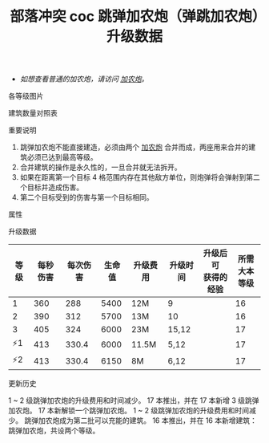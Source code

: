 ﻿---
title: "部落冲突 coc 跳弹加农炮（弹跳加农炮）升级数据"
navTitle: "跳弹加农炮"
shownTitle: "跳弹加农炮（弹跳加农炮）"
description: "建筑工人凭借他的奇妙想法发明了一种威力巨大的炮弹，这种炮弹会弹射击中第二个目标。"
module: upgrade-home
imgFolder: home_buildings/0313
wiki: https://clashofclans.fandom.com/wiki/Ricochet_Cannon
canonical: /upgrade/0313-Ricochet-Cannon
---

- *如想查看普通的加农炮，请访问 [加农炮](/upgrade/0301-Cannon)。*

<UnitInfo :folder="$frontmatter.imgFolder" imgSrc="Ricochet_Cannon3.png" :imgAlt="$frontmatter.navTitle" :description="$frontmatter.description" :isSmallImg="true" />

<SmallTitle>各等级图片</SmallTitle>

<Panel>
    <UnitImgGroup :folder="$frontmatter.imgFolder">
        <UnitImg imgTitle="建造中" imgSrc="Ricochet_Cannon_Ruin.png" />
        <UnitImg imgTitle="1 级" imgSrc="Ricochet_Cannon1.png" />
        <UnitImg imgTitle="2 级" imgSrc="Ricochet_Cannon2.png" />
        <UnitImg imgTitle="3 级" imgSrc="Ricochet_Cannon3.png" />
    </UnitImgGroup>
</Panel>

<SmallTitle>建筑数量对照表</SmallTitle>

<BuildingNum>
    <BuildingNumRow title="大本等级" num="1 - 15, 16, 17" />
    <BuildingNumRow title="建筑数量" num="     0,  2,  3" />
</BuildingNum>

<SmallTitle>重要说明</SmallTitle>

1. 跳弹加农炮不能直接建造，必须由两个 [加农炮](/upgrade/0301-Cannon) 合并而成，两座用来合并的建筑必须已达到最高等级。
2. 合并建筑的操作是永久性的，一旦合并就无法拆开。
3. 如果在距离第一个目标 4 格范围内存在其他敌方单位，则炮弹将会弹射到第二个目标并造成伤害。
4. 第二个目标受到的伤害与第一个目标相同。

<SmallTitle>属性</SmallTitle>

<UnitProperties>
    <UnitProperty pKey="占地面积" pValue="3×3" />
    <UnitProperty pKey="判定面积" pValue="2×2" :isJudgeSquare="true" />
    <UnitProperty pKey="伤害类型" pValue="单体伤害" />
    <UnitProperty pKey="攻击的目标" pValue="仅地面目标" />
    <UnitProperty pKey="射程" pValue="9 格" />
    <UnitProperty pKey="攻速" pValue="0.8 秒/次" />
    <UnitProperty pKey="最远弹射距离" pValue="4 格" />
</UnitProperties>

<SmallTitle>升级数据</SmallTitle>

<script setup>
const tableExtraInfo = [
    {
        "column": 4,
        "type": "cost",
        "gpClass": "building",
        "icon": "Gold"
    },
    {
        "column": 5,
        "type": "time",
        "gpClass": "building"
    },
    {
        "column": 6,
        "type": "exp",
        "icon": "Exp"
    }
];
</script>

<UnitTable :tableExtraInfo="tableExtraInfo">

| 等级 | 每秒伤害 | 每次伤害 | 生命值 | 升级费用 | 升级时间 |升级后可<br>获得的经验| 所需<br>大本等级 |
| ---- |   ---   |   ---   |   ---  |   ---   |   ----  |        ---          |      ----      |
|   1  |   360   |  288    |  5400  |    12M  |   9     |                     |       16       |
|   2  |   390   |  312    |  5700  |    13M  |  10     |                     |       16       |
|   3  |   405   |  324    |  6000  |    23M  |  15,12  |                     |       17       |
| ⚡1  |   413   |  330.4  |  6000  |  11.5M  |   5,12  |                     |       17       |
| ⚡2  |   413   |  330.4  |  6150  |     8M  |   6,12  |                     |       17       |
</UnitTable>

<SmallTitle>更新历史</SmallTitle>

<Timeline>
    <TimelineItem date="2025/03/24">
        <TimelineRow>1 ~ 2 级跳弹加农炮的升级费用和时间减少。</TimelineRow>
    </TimelineItem>
    <TimelineItem date="2024/11/25">
        <TimelineRow>17 本推出，并在 17 本新增 3 级跳弹加农炮。</TimelineRow>
        <TimelineRow>17 本新解锁一个跳弹加农炮。</TimelineRow>
        <TimelineRow>1 ~ 2 级跳弹加农炮的升级费用和时间减少。</TimelineRow>
        <TimelineRow>跳弹加农炮成为第二批可以充能的建筑。</TimelineRow>
    </TimelineItem>
    <TimelineItem date="2023/12/12">
        <TimelineRow>16 本推出，并在 16 本新增建筑：跳弹加农炮，共设两个等级。</TimelineRow>
    </TimelineItem>
    <TimelineItem :historyBottom="true" />
</Timeline>